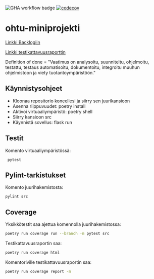 ![GHA workflow badge](https://github.com/asvorg/ohtu-miniprojekti/workflows/CI/badge.svg)
[![codecov](https://codecov.io/gh/asvorg/ohtu-miniprojekti/graph/badge.svg?token=TDI48PGLLQ)](https://codecov.io/gh/asvorg/ohtu-miniprojekti)

# ohtu-miniprojekti

[Linkki Backlogiin](https://docs.google.com/spreadsheets/d/16oLOVjyAvzNTiq1DqT4437QIkMCs-a8WFKWrO-61xKg/edit?usp=sharing)

[Linkki testikattavuusraporttin](https://github.com/asvorg/ohtu-miniprojekti/blob/main/dokumentaatio/testikattavuusraportti2.png)


Definition of done = "Vaatimus on analysoitu, suunniteltu, ohjelmoitu, testattu, testaus automatisoitu, dokumentoitu, integroitu muuhun ohjelmistoon ja viety tuotantoympäristöön."

## Käynnistysohjeet
- Kloonaa repositorio koneellesi ja siirry sen juurikansioon
- Asenna riippuvuudet: poetry install
- Aktivoi virtuaaliympäristö: poetry shell
- Siirry kansioon src
- Käynnistä sovellus: flask run

## Testit
Komento virtuaaliympäristössä:
```
 pytest
```


## Pylint-tarkistukset
Komento juurihakemistosta:
```
pylint src
```
## Coverage
Yksikkötestit saa ajettua komennolla juurihakemistossa:

```bash
poetry run coverage run --branch -m pytest src
```
Testikattavuusraportin saa:

```bash
poetry run coverage html
```
Komentoriville testikattavuusraportin saa:

```bash
poetry run coverage report -m
